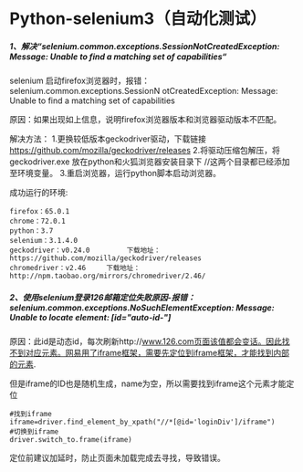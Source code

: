 # Python-selenium3（自动化测试）
##### 1、解决“selenium.common.exceptions.SessionNotCreatedException: Message: Unable to find a matching set of capabilities“

selenium 启动firefox浏览器时，报错：selenium.common.exceptions.SessionN otCreatedException:   Message: Unable to find a matching set of capabilities

原因：如果出现如上信息，说明firefox浏览器版本和浏览器驱动版本不匹配。

解决方法：
1.更换较低版本geckodriver驱动，下载链接 https://github.com/mozilla/geckodriver/releases
2.将驱动压缩包解压，将geckodriver.exe 放在python和火狐浏览器安装目录下 //这两个目录都已经添加至环境变量。
3.重启浏览器，运行python脚本启动浏览器。

成功运行的环境:
```
firefox：65.0.1
chrome：72.0.1
python：3.7
selenium：3.1.4.0              
geckodriver：v0.24.0         下载地址：https://github.com/mozilla/geckodriver/releases
chromedriver：v2.46	   下载地址：http://npm.taobao.org/mirrors/chromedriver/2.46/
```


#####	2、使用selenium登录126邮箱定位失败原因-报错：selenium.common.exceptions.NoSuchElementException: Message: Unable to locate element: [id="auto-id-"]

原因：此id是动态id，每次刷新http://www.126.com页面该值都会变话。因此找不到对应元素。网易用了iframe框架，需要先定位到iframe框架，才能找到内部的元素.

但是iframe的ID也是随机生成，name为空，所以需要找到iframe这个元素才能定位

```
#找到iframe
iframe=driver.find_element_by_xpath("//*[@id='loginDiv']/iframe")
#切换到iframe
driver.switch_to.frame(iframe)
```

定位前建议加延时，防止页面未加载完成去寻找，导致错误。

